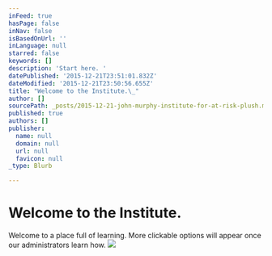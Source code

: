 ```yaml
---
inFeed: true
hasPage: false
inNav: false
isBasedOnUrl: ''
inLanguage: null
starred: false
keywords: []
description: 'Start here. '
datePublished: '2015-12-21T23:51:01.832Z'
dateModified: '2015-12-21T23:50:56.655Z'
title: "Welcome to the Institute.\_"
author: []
sourcePath: _posts/2015-12-21-john-murphy-institute-for-at-risk-plush.md
published: true
authors: []
publisher:
  name: null
  domain: null
  url: null
  favicon: null
_type: Blurb

---
```

# Welcome to the Institute. 

Welcome to a place full of learning. More clickable options will appear once our administrators learn how. ![](https://s3-us-west-2.amazonaws.com/the-grid-img/p/a350a4f38887268e73b4a3cff03fc9162cc9a5f2.jpg)